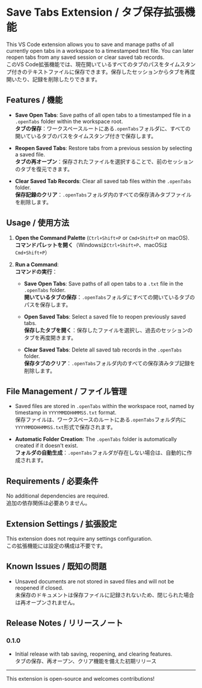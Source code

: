 # Save Tabs Extension / タブ保存拡張機能

This VS Code extension allows you to save and manage paths of all currently open tabs in a workspace to a timestamped text file. You can later reopen tabs from any saved session or clear saved tab records.  
このVS Code拡張機能では、現在開いているすべてのタブのパスをタイムスタンプ付きのテキストファイルに保存できます。保存したセッションからタブを再度開いたり、記録を削除したりできます。

## Features / 機能

- **Save Open Tabs**: Save paths of all open tabs to a timestamped file in a `.openTabs` folder within the workspace root.  
  **タブの保存**：ワークスペースルートにある`.openTabs`フォルダに、すべての開いているタブのパスをタイムスタンプ付きで保存します。

- **Reopen Saved Tabs**: Restore tabs from a previous session by selecting a saved file.  
  **タブの再オープン**：保存されたファイルを選択することで、前のセッションのタブを復元できます。

- **Clear Saved Tab Records**: Clear all saved tab files within the `.openTabs` folder.  
  **保存記録のクリア**：`.openTabs`フォルダ内のすべての保存済みタブファイルを削除します。

## Usage / 使用方法

1. **Open the Command Palette** (`Ctrl+Shift+P` or `Cmd+Shift+P` on macOS).  
   **コマンドパレットを開く**（Windowsは`Ctrl+Shift+P`、macOSは`Cmd+Shift+P`）

2. **Run a Command**:  
   **コマンドの実行**：

   - **Save Open Tabs**: Save paths of all open tabs to a `.txt` file in the `.openTabs` folder.  
     **開いているタブの保存**：`.openTabs`フォルダにすべての開いているタブのパスを保存します。

   - **Open Saved Tabs**: Select a saved file to reopen previously saved tabs.  
     **保存したタブを開く**：保存したファイルを選択し、過去のセッションのタブを再度開きます。

   - **Clear Saved Tabs**: Delete all saved tab records in the `.openTabs` folder.  
     **保存タブのクリア**：`.openTabs`フォルダ内のすべての保存済みタブ記録を削除します。

## File Management / ファイル管理

- Saved files are stored in `.openTabs` within the workspace root, named by timestamp in `YYYYMMDDHHMMSS.txt` format.  
  保存ファイルは、ワークスペースのルートにある`.openTabs`フォルダ内に`YYYYMMDDHHMMSS.txt`形式で保存されます。

- **Automatic Folder Creation**: The `.openTabs` folder is automatically created if it doesn't exist.  
  **フォルダの自動生成**：`.openTabs`フォルダが存在しない場合は、自動的に作成されます。

## Requirements / 必要条件

No additional dependencies are required.  
追加の依存関係は必要ありません。

## Extension Settings / 拡張設定

This extension does not require any settings configuration.  
この拡張機能には設定の構成は不要です。

## Known Issues / 既知の問題

- Unsaved documents are not stored in saved files and will not be reopened if closed.  
  未保存のドキュメントは保存ファイルに記録されないため、閉じられた場合は再オープンされません。

## Release Notes / リリースノート

### 0.1.0

- Initial release with tab saving, reopening, and clearing features.  
  タブの保存、再オープン、クリア機能を備えた初期リリース

---

This extension is open-source and welcomes contributions!
